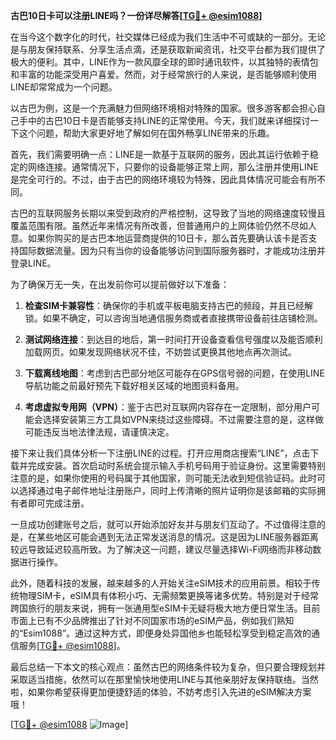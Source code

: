 **古巴10日卡可以注册LINE吗？一份详尽解答[[TG💪+ @esim1088](https://t.me/s/esim1088)]**

在当今这个数字化的时代，社交媒体已经成为我们生活中不可或缺的一部分。无论是与朋友保持联系、分享生活点滴，还是获取新闻资讯，社交平台都为我们提供了极大的便利。其中，LINE作为一款风靡全球的即时通讯软件，以其独特的表情包和丰富的功能深受用户喜爱。然而，对于经常旅行的人来说，是否能够顺利使用LINE却常常成为一个问题。

以古巴为例，这是一个充满魅力但网络环境相对特殊的国家。很多游客都会担心自己手中的古巴10日卡是否能够支持LINE的正常使用。今天，我们就来详细探讨一下这个问题，帮助大家更好地了解如何在国外畅享LINE带来的乐趣。

首先，我们需要明确一点：LINE是一款基于互联网的服务，因此其运行依赖于稳定的网络连接。通常情况下，只要你的设备能够正常上网，那么注册并使用LINE是完全可行的。不过，由于古巴的网络环境较为特殊，因此具体情况可能会有所不同。

古巴的互联网服务长期以来受到政府的严格控制，这导致了当地的网络速度较慢且覆盖范围有限。虽然近年来情况有所改善，但普通用户的上网体验仍然不尽如人意。如果你购买的是古巴本地运营商提供的10日卡，那么首先要确认该卡是否支持国际数据流量。因为只有当你的设备能够访问到国际服务器时，才能成功注册并登录LINE。

为了确保万无一失，在出发前你可以提前做好以下准备：

1. **检查SIM卡兼容性**：确保你的手机或平板电脑支持古巴的频段，并且已经解锁。如果不确定，可以咨询当地通信服务商或者直接携带设备前往店铺检测。
   
2. **测试网络连接**：到达目的地后，第一时间打开设备查看信号强度以及能否顺利加载网页。如果发现网络状况不佳，不妨尝试更换其他地点再次测试。
   
3. **下载离线地图**：考虑到古巴部分地区可能存在GPS信号弱的问题，在使用LINE导航功能之前最好预先下载好相关区域的地图资料备用。
   
4. **考虑虚拟专用网（VPN）**：鉴于古巴对互联网内容存在一定限制，部分用户可能会选择安装第三方工具如VPN来绕过这些障碍。不过需要注意的是，这样做可能违反当地法律法规，请谨慎决定。

接下来让我们具体分析一下注册LINE的过程。打开应用商店搜索“LINE”，点击下载并完成安装。首次启动时系统会提示输入手机号码用于验证身份。这里需要特别注意的是，如果你使用的号码属于其他国家，则可能无法收到短信验证码。此时可以选择通过电子邮件地址注册账户，同时上传清晰的照片证明你是该邮箱的实际拥有者即可完成注册。

一旦成功创建账号之后，就可以开始添加好友并与朋友们互动了。不过值得注意的是，在某些地区可能会遇到无法正常发送消息的情况。这是因为LINE服务器距离较远导致延迟较高所致。为了解决这一问题，建议尽量选择Wi-Fi网络而非移动数据进行操作。

此外，随着科技的发展，越来越多的人开始关注eSIM技术的应用前景。相较于传统物理SIM卡，eSIM具有体积小巧、无需频繁更换等诸多优势。特别是对于经常跨国旅行的朋友来说，拥有一张通用型eSIM卡无疑将极大地方便日常生活。目前市面上已有不少品牌推出了针对不同国家市场的eSIM产品，例如我们熟知的“Esim1088”。通过这种方式，即便身处异国他乡也能轻松享受到稳定高效的通信服务[[TG💪+ @esim1088](https://t.me/s/esim1088)]。

最后总结一下本文的核心观点：虽然古巴的网络条件较为复杂，但只要合理规划并采取适当措施，依然可以在那里愉快地使用LINE与其他亲朋好友保持联络。当然啦，如果你希望获得更加便捷舒适的体验，不妨考虑引入先进的eSIM解决方案哦！

[[TG💪+ @esim1088](https://t.me/s/esim1088) ![Image](https://i.postimg.cc/4NQfJmqS/Snipaste-2025-05-13-00-14-12.png)]